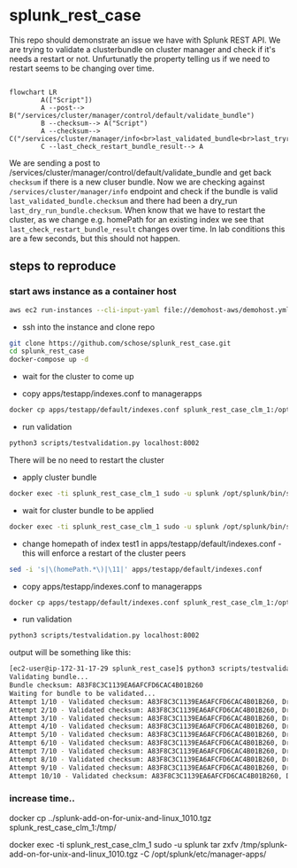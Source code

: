 # splunk_rest_case

This repo should demonstrate an issue we have with Splunk REST API. We are trying to validate a clusterbundle on cluster manager and check
if it's needs a restart or not. Unfurtunatly the property telling us if we need to restart seems to be changing over time.


```mermaid

flowchart LR
        A(["Script"])
        A --post--> B("/services/cluster/manager/control/default/validate_bundle")
        B --checksum--> A("Script")
        A --checksum--> C("/services/cluster/manager/info<br>last_validated_bundle<br>last_tryrun_bundle")
        C --last_check_restart_bundle_result--> A
```

We are sending a post to /services/cluster/manager/control/default/validate_bundle and get back `checksum` if there is a new cluser bundle. Now we are checking against `/services/cluster/manager/info` endpoint and check if the bundle is valid `last_validated_bundle.checksum` and there had been a dry_run `last_dry_run_bundle.checksum`.
When know that we have to restart the cluster, as we change e.g. homePath for an existing index we see that `last_check_restart_bundle_result` changes over time. In lab conditions this are a few seconds, but this should not happen.

## steps to reproduce


### start aws instance as a container host ##

```bash
aws ec2 run-instances --cli-input-yaml file://demohost-aws/demohost.yml --user-data file://demohost-aws/demohost-cloudinit.yml --output yaml
```

- ssh into the instance and clone repo

```bash
git clone https://github.com/schose/splunk_rest_case.git
cd splunk_rest_case
docker-compose up -d
```

- wait for the cluster to come up


- copy apps/testapp/indexes.conf to managerapps

```bash
docker cp apps/testapp/default/indexes.conf splunk_rest_case_clm_1:/opt/splunk/etc/manager-apps/_cluster/local/
```

- run validation

```bash
python3 scripts/testvalidation.py localhost:8002
```
There will be no need to restart the cluster

- apply cluster bundle
```bash
docker exec -ti splunk_rest_case_clm_1 sudo -u splunk /opt/splunk/bin/splunk apply cluster-bundle -auth admin:Password01
```

- wait for cluster bundle to be applied

```bash
docker exec -ti splunk_rest_case_clm_1 sudo -u splunk /opt/splunk/bin/splunk show cluster-bundle-status -auth admin:Password01
```

- change homepath of index test1 in apps/testapp/default/indexes.conf - this will enforce a restart of the cluster peers
```bash
sed -i 's|\(homePath.*\)|\11|' apps/testapp/default/indexes.conf
```

- copy apps/testapp/indexes.conf to managerapps

```bash
docker cp apps/testapp/default/indexes.conf splunk_rest_case_clm_1:/opt/splunk/etc/manager-apps/_cluster/local/
```

- run validation

```bash
python3 scripts/testvalidation.py localhost:8002
```

output will be something like this:

```bash
[ec2-user@ip-172-31-17-29 splunk_rest_case]$ python3 scripts/testvalidation.py localhost:8002
Validating bundle...
Bundle checksum: A83F8C3C1139EA6AFCFD6CAC4B01B260
Waiting for bundle to be validated...
Attempt 1/10 - Validated checksum: A83F8C3C1139EA6AFCFD6CAC4B01B260, Dry run checksum: A83F8C3C1139EA6AFCFD6CAC4B01B260, last_check_restart_bundle_result: False
Attempt 2/10 - Validated checksum: A83F8C3C1139EA6AFCFD6CAC4B01B260, Dry run checksum: A83F8C3C1139EA6AFCFD6CAC4B01B260, last_check_restart_bundle_result: False
Attempt 3/10 - Validated checksum: A83F8C3C1139EA6AFCFD6CAC4B01B260, Dry run checksum: A83F8C3C1139EA6AFCFD6CAC4B01B260, last_check_restart_bundle_result: False
Attempt 4/10 - Validated checksum: A83F8C3C1139EA6AFCFD6CAC4B01B260, Dry run checksum: A83F8C3C1139EA6AFCFD6CAC4B01B260, last_check_restart_bundle_result: True
Attempt 5/10 - Validated checksum: A83F8C3C1139EA6AFCFD6CAC4B01B260, Dry run checksum: A83F8C3C1139EA6AFCFD6CAC4B01B260, last_check_restart_bundle_result: True
Attempt 6/10 - Validated checksum: A83F8C3C1139EA6AFCFD6CAC4B01B260, Dry run checksum: A83F8C3C1139EA6AFCFD6CAC4B01B260, last_check_restart_bundle_result: True
Attempt 7/10 - Validated checksum: A83F8C3C1139EA6AFCFD6CAC4B01B260, Dry run checksum: A83F8C3C1139EA6AFCFD6CAC4B01B260, last_check_restart_bundle_result: True
Attempt 8/10 - Validated checksum: A83F8C3C1139EA6AFCFD6CAC4B01B260, Dry run checksum: A83F8C3C1139EA6AFCFD6CAC4B01B260, last_check_restart_bundle_result: True
Attempt 9/10 - Validated checksum: A83F8C3C1139EA6AFCFD6CAC4B01B260, Dry run checksum: A83F8C3C1139EA6AFCFD6CAC4B01B260, last_check_restart_bundle_result: True
Attempt 10/10 - Validated checksum: A83F8C3C1139EA6AFCFD6CAC4B01B260, Dry run checksum: A83F8C3C1139EA6AFCFD6CAC4B01B260, last_check_restart_bundle_result: True

```


### increase time..

docker cp ../splunk-add-on-for-unix-and-linux_1010.tgz splunk_rest_case_clm_1:/tmp/

docker exec -ti splunk_rest_case_clm_1 sudo -u splunk tar zxfv /tmp/splunk-add-on-for-unix-and-linux_1010.tgz -C /opt/splunk/etc/manager-apps/